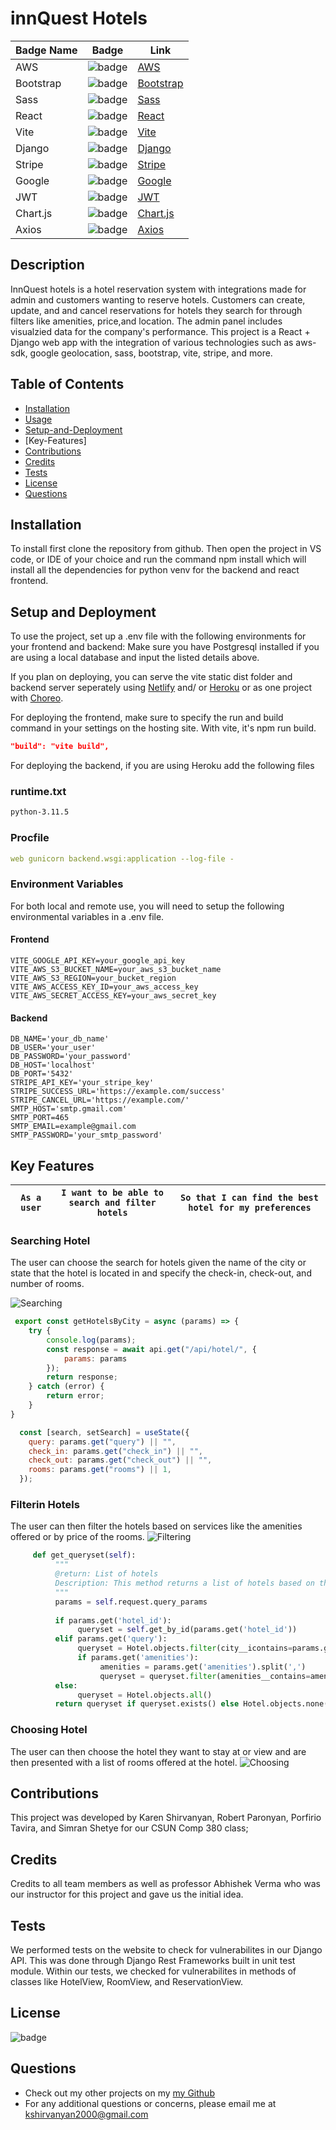 # innQuest Hotels

| Badge Name | Badge | Link
| --- | --- | ---
| AWS | ![badge](https://img.shields.io/badge/AWS-✓-orange) | [AWS](https://aws.amazon.com/)
| Bootstrap | ![badge](https://img.shields.io/badge/Bootstrap-✓-blueviolet) | [Bootstrap](https://getbootstrap.com/)
| Sass | ![badge](https://img.shields.io/badge/Sass-✓-pink) | [Sass](https://sass-lang.com/)
| React | ![badge](https://img.shields.io/badge/React-✓-blue) | [React](https://reactjs.org/)
| Vite | ![badge](https://img.shields.io/badge/Vite-✓-brightgreen) | [Vite](https://vitejs.dev/)
| Django | ![badge](https://img.shields.io/badge/Django-✓-green) | [Django](https://www.djangoproject.com/)
| Stripe | ![badge](https://img.shields.io/badge/Stripe-✓-blue) | [Stripe](https://stripe.com/)
| Google | ![badge](https://img.shields.io/badge/Google-✓-red) | [Google](https://www.google.com/)
| JWT | ![badge](https://img.shields.io/badge/JWT-✓-yellow) | [JWT](https://jwt.io/)
| Chart.js | ![badge](https://img.shields.io/badge/Chart.js-✓-orange) | [Chart.js](https://www.chartjs.org/)
| Axios | ![badge](https://img.shields.io/badge/Axios-✓-darkred) | [Axios](https://axios-http.com/)

## Description

InnQuest hotels is a hotel reservation system with integrations made for admin and customers wanting to reserve hotels. Customers can create, update, and and cancel reservations for hotels they search for through  filters like amenities, price,and location. The admin panel includes visualzied data for the company's performance. This project is a React + Django web app with the integration of various technologies such as aws-sdk, google geolocation, sass, bootstrap, vite, stripe, and more.

## Table of Contents

* [Installation](#installation)
* [Usage](#usage)
* [Setup-and-Deployment](#setup-and-deployment)
* [Key-Features]
* [Contributions](#contributions)
* [Credits](#credits)
* [Tests](#tests)
* [License](#license)
* [Questions](#questions) 

## Installation

To install first clone the repository from github. Then open the project in VS code, or IDE of your choice and run the command npm install which will install all the dependencies for python venv for the backend and react frontend. 

## Setup and Deployment 

To use the project, set up a .env file with the following environments for your frontend and backend: Make sure you have Postgresql installed if you are using a local database and input the listed details above.

If you plan on deploying, you can serve the vite static dist folder and backend server seperately using [Netlify](https://www.netlify.com/) and/ or [Heroku](https://www.heroku.com/) or as one project with [Choreo](https://choreo.dev/). 

For deploying the frontend, make sure to specify the run and build command in your settings on the hosting site. With vite, it's npm run build.
```json
"build": "vite build",
```

For deploying the backend, if you are using Heroku add the following files
### runtime.txt
```txt
python-3.11.5
```

### Procfile
```yaml
web gunicorn backend.wsgi:application --log-file - 
```

### Environment Variables
For both local and remote use, you will need to setup the following environmental variables in a .env file.

#### Frontend
```
VITE_GOOGLE_API_KEY=your_google_api_key
VITE_AWS_S3_BUCKET_NAME=your_aws_s3_bucket_name
VITE_AWS_S3_REGION=your_bucket_region
VITE_AWS_ACCESS_KEY_ID=your_aws_access_key
VITE_AWS_SECRET_ACCESS_KEY=your_aws_secret_key
```

#### Backend
```
DB_NAME='your_db_name'
DB_USER='your_user'
DB_PASSWORD='your_password'
DB_HOST='localhost'
DB_PORT='5432'
STRIPE_API_KEY='your_stripe_key'
STRIPE_SUCCESS_URL='https://example.com/success'
STRIPE_CANCEL_URL='https://example.com/'
SMTP_HOST='smtp.gmail.com'
SMTP_PORT=465
SMTP_EMAIL=example@gmail.com
SMTP_PASSWORD='your_smtp_password'
```

## Key Features

| ```As a user``` | ```I want to be able to search and filter hotels``` | ```So that I can find the best hotel for my preferences``` |
| --- | --- | --- |

### Searching Hotel
The user can choose the search for hotels given the name of the city or state that the hotel is located in and specify the check-in, check-out, and number of rooms.

![Searching](/images/Searching.png)
```js
 export const getHotelsByCity = async (params) => {
    try {
        console.log(params);
        const response = await api.get("/api/hotel/", {
            params: params
        });
        return response;
    } catch (error) {
        return error;
    }
}
```

```jsx
  const [search, setSearch] = useState({
    query: params.get("query") || "",
    check_in: params.get("check_in") || "",
    check_out: params.get("check_out") || "",
    rooms: params.get("rooms") || 1,
  });
```

### Filterin Hotels
The user can then filter the hotels based on services like the amenities offered or by price of the rooms.
![Filtering](/images/Filtering.png)

```py
     def get_queryset(self):
          """
          @return: List of hotels
          Description: This method returns a list of hotels based on the query params.
          """
          params = self.request.query_params
          
          if params.get('hotel_id'):
               queryset = self.get_by_id(params.get('hotel_id'))
          elif params.get('query'):
               queryset = Hotel.objects.filter(city__icontains=params.get('query')) | Hotel.objects.filter(state__icontains=params.get('query'))
               if params.get('amenities'):
                    amenities = params.get('amenities').split(',')
                    queryset = queryset.filter(amenities__contains=amenities)
          else:
               queryset = Hotel.objects.all()
          return queryset if queryset.exists() else Hotel.objects.none()
```



### Choosing Hotel
The user can then choose the hotel they want to stay at or view and are then presented with a list of rooms offered at the hotel.
![Choosing](/images/Choosing.png)

        
## Contributions 
        
This project was developed by Karen Shirvanyan, Robert Paronyan, Porfirio Tavira, and Simran Shetye for our CSUN Comp 380 class;

## Credits

Credits to all team members as well as professor Abhishek Verma who was our instructor for this project and gave us the initial idea.


## Tests

We performed tests on the website to check for vulnerabilites in our Django API. This was done through Django Rest Frameworks built in unit test module. Within our tests, we checked for vulnerabilites in methods of classes like HotelView, RoomView, and ReservationView.
        
## License 
![badge](https://img.shields.io/badge/license-MIT-blue.svg)


## Questions 

* Check out my other projects on my [my Github](https://github.com/ShirvanyanKaren)
* For any additional questions or concerns, please email me at kshirvanyan2000@gmail.com